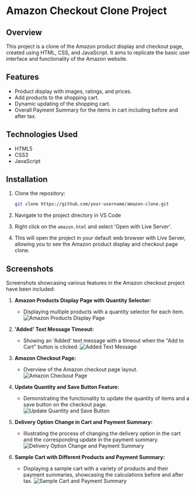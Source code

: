 # Amazon Checkout Clone Project

## Overview

This project is a clone of the Amazon product display and checkout page, created using HTML, CSS, and JavaScript. It aims to replicate the basic user interface and functionality of the Amazon website.

## Features

- Product display with images, ratings, and prices.
- Add products to the shopping cart.
- Dynamic updating of the shopping cart.
- Overall Payment Summary for the items in cart including before and after tax.

## Technologies Used

- HTML5
- CSS3
- JavaScript

## Installation

1. Clone the repository:

   ```bash
   git clone https://github.com/your-username/amazon-clone.git

2. Navigate to the project directory in VS Code

3. Right click on the `amazon.html` and select 'Open with Live Server'.

4. This will open the project in your default web browser with Live Server, allowing you to see the Amazon product display and checkout page clone. 


## Screenshots

Screenshots showcasing various features in the Amazon checkout project have been included:

1. **Amazon Products Display Page with Quantity Selector:**
   - Displaying multiple products with a quantity selector for each item.
     ![Amazon Products Display Page](screenshots/amazon_products_with_quantity_selector.png)

2. **'Added' Text Message Timeout:**
   - Showing an 'Added' text message with a timeout when the "Add to Cart" button is clicked.
     ![Added Text Message](screenshots/amazon_Added_timeout.png)

3. **Amazon Checkout Page:**
   - Overview of the Amazon checkout page layout.
     ![Amazon Checkout Page](screenshots/amazon_checkout_page.png)

4. **Update Quantity and Save Button Feature:**
   - Demonstrating the functionality to update the quantity of items and a save button on the checkout page.
     ![Update Quantity and Save Button](screenshots/amazon_input_save_button.png)

5. **Delivery Option Change in Cart and Payment Summary:**
   - Illustrating the process of changing the delivery option in the cart and the corresponding update in the payment summary.
     ![Delivery Option Change and Payment Summary](screenshots/amazon_delivery_option_change.png)

6. **Sample Cart with Different Products and Payment Summary:**
   - Displaying a sample cart with a variety of products and their payment summaries, showcasing the calculations before and after tax.
     ![Sample Cart and Payment Summary](screenshots/amazon_order_and_payment_summary.png)
